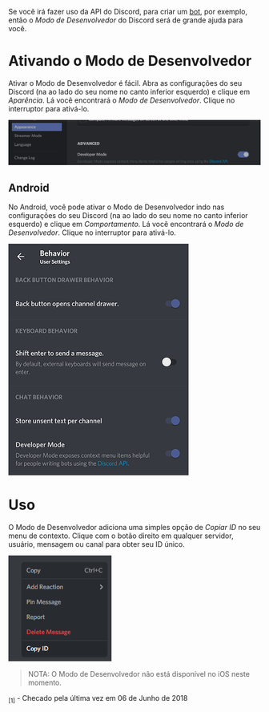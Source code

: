 <!-- TITLE: [PT] Modo de Desenvolvedor -->
<!-- SUBTITLE: Uma documentação detalhada do Modo de Desenvolvedor do Discord -->

Se você irá fazer uso da API do Discord, para criar um [bot](/pt/bots), por exemplo, então o *Modo de Desenvolvedor* do Discord será de grande ajuda para você.

# Ativando o Modo de Desenvolvedor
Ativar o Modo de Desenvolvedor é fácil. Abra as configurações do seu Discord (na <i class="icon-cog"></i> ao lado do seu nome no canto inferior esquerdo) e clique em *Aparência*. Lá você encontrará o *Modo de Desenvolvedor*. Clique no interruptor para ativá-lo.

![Interruptor do Modo de Desenvolvedor](/uploads/developer-mode/devmode-toggle.png "Devmode Toggle")

## Android
No Android, você pode ativar o Modo de Desenvolvedor indo nas configurações do seu Discord (na <i class="icon-cog"></i> ao lado do seu nome no canto inferior esquerdo) e clique em *Comportamento*. Lá você encontrará o *Modo de Desenvolvedor*. Clique no interruptor para ativá-lo.

![Interruptor do Modo de Desenvolvedor no Android](/uploads/developer-mode/devmode-toggle-android.png "Devmode Toggle Android")

# Uso
O Modo de Desenvolvedor adiciona uma simples opção de *Copiar ID* no seu menu de contexto. Clique com o botão direito em qualquer servidor, usuário, mensagem ou canal para obter seu ID único.

![Clique direito do modo de desenvolvedor](/uploads/developer-mode/devmode-rightclick.png "Devmode Rightclick")

> NOTA: O Modo de Desenvolvedor não está disponível no iOS neste momento.

<sub>[1]</sub> - Checado pela última vez em 06 de Junho de 2018

